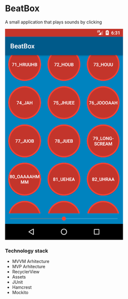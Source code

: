 # BeatBox

A small application that plays sounds by clicking

![](images/Main%20Menu.png)

### Technology stack
+ MVVM Arhitecture
+ MVP Arhitecture
+ RecyclerView
+ Assets
+ JUnit
+ Hamcrest
+ Mockito

